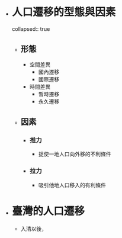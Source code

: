 - # 人口遷移的型態與因素
  collapsed:: true
	- ## 形態
		- 空間差異
			- 國內遷移
			- 國際遷移
		- 時間差異
			- 暫時遷移
			- 永久遷移
	- ## 因素
		- ### 推力
			- 捉使一地人口向外移的不利條件
		- ### 拉力
			- 吸引他地人口移入的有利條件
- # 臺灣的人口遷移
	- 入清以後，